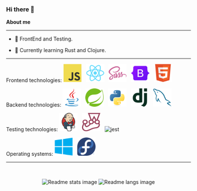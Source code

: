 ### Hi there 👋

**About me**

---

- 💼 FrontEnd and Testing.

- 🌱 Currently learning Rust and Clojure.

---

<p>
  Frontend technologies: 
  <img src="https://github.com/devicons/devicon/blob/master/icons/javascript/javascript-original.svg" alt="js" height="50"/> &nbsp;
  <img src="https://github.com/devicons/devicon/blob/master/icons/react/react-original.svg" alt="react" height="50"/> &nbsp;
  <img src="https://github.com/devicons/devicon/blob/master/icons/sass/sass-original.svg" alt="scss" height="50"/> &nbsp;
  <img src="https://github.com/devicons/devicon/blob/master/icons/bootstrap/bootstrap-original.svg" alt="bootstrap" height="50"/> &nbsp;
  <img src="https://github.com/devicons/devicon/blob/master/icons/html5/html5-original.svg" alt="html5" height="50"/>
</p>

<p>
  Backend technologies: 
  <img src="https://github.com/devicons/devicon/blob/master/icons/java/java-original.svg" alt="java" height="50"/> &nbsp;
  <img src="https://github.com/devicons/devicon/blob/master/icons/spring/spring-original.svg" alt="spring" height="50"/> &nbsp;
  <img src="https://github.com/devicons/devicon/blob/master/icons/python/python-original.svg" alt="python" height="50"/> &nbsp;
  <img src="https://github.com/devicons/devicon/blob/master/icons/django/django-plain.svg" alt="django" height="50"/> &nbsp;
  <img src="https://github.com/devicons/devicon/blob/master/icons/mysql/mysql-original.svg" alt="mysql" height="50"/>
</p>

<p>
  Testing technologies:
  <img src="https://github.com/devicons/devicon/blob/master/icons/jenkins/jenkins-original.svg" alt="jenkins" height="50"/> &nbsp;
  <img src="https://github.com/devicons/devicon/blob/master/icons/jest/jest-plain.svg" alt="jest" height="50"/> &nbsp;
  <img src="https://junit.org/junit4/images/junit5-banner.png" alt="jest" height="50"/>
</p>
<p>
  Operating systems: 
  <img src="https://github.com/devicons/devicon/blob/master/icons/windows8/windows8-original.svg" alt="windows" width="50" height="50"/> &nbsp;
  <img src="https://github.com/devicons/devicon/blob/master/icons/fedora/fedora-original.svg" alt="fedora" width="50" height="50"/> &nbsp;
</p>

---

<br>
<p align="center">
  <img src="https://github-readme-stats.vercel.app/api?username=MangelCG94&count_private=true&theme=react&show_icons=true" alt="Readme stats image"/>
  <img src="https://github-readme-stats.vercel.app/api/top-langs/?username=MangelCG94&count_private=true" alt="Readme langs image"/>
</p>
